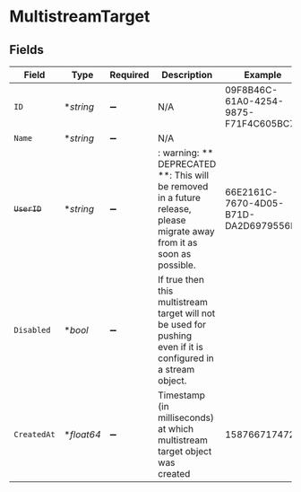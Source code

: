 # MultistreamTarget


## Fields

| Field                                                                                                                   | Type                                                                                                                    | Required                                                                                                                | Description                                                                                                             | Example                                                                                                                 |
| ----------------------------------------------------------------------------------------------------------------------- | ----------------------------------------------------------------------------------------------------------------------- | ----------------------------------------------------------------------------------------------------------------------- | ----------------------------------------------------------------------------------------------------------------------- | ----------------------------------------------------------------------------------------------------------------------- |
| `ID`                                                                                                                    | **string*                                                                                                               | :heavy_minus_sign:                                                                                                      | N/A                                                                                                                     | 09F8B46C-61A0-4254-9875-F71F4C605BC7                                                                                    |
| `Name`                                                                                                                  | **string*                                                                                                               | :heavy_minus_sign:                                                                                                      | N/A                                                                                                                     |                                                                                                                         |
| ~~`UserID`~~                                                                                                            | **string*                                                                                                               | :heavy_minus_sign:                                                                                                      | : warning: ** DEPRECATED **: This will be removed in a future release, please migrate away from it as soon as possible. | 66E2161C-7670-4D05-B71D-DA2D6979556F                                                                                    |
| `Disabled`                                                                                                              | **bool*                                                                                                                 | :heavy_minus_sign:                                                                                                      | If true then this multistream target will not be used for pushing<br/>even if it is configured in a stream object.<br/> |                                                                                                                         |
| `CreatedAt`                                                                                                             | **float64*                                                                                                              | :heavy_minus_sign:                                                                                                      | Timestamp (in milliseconds) at which multistream target object was<br/>created<br/>                                     | 1587667174725                                                                                                           |